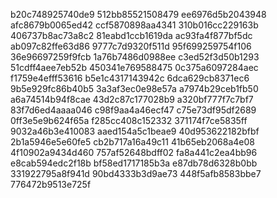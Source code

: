 b20c748925740de9
512bb85521508479
ee6976d5b2043948
afc8679b0065ed42
ccf5870898aa4341
310b016cc229163b
406737b8ac73a8c2
81eabd1ccb1619da
ac93fa4f877bf5dc
ab097c82ffe63d86
9777c7d9320f511d
95f699259754f106
36e96697259f9fcb
1a76b7486d0988ee
c3ed52f3d50b1293
51cdff4aee7eb52b
450341e769588475
0c375a6097284aec
f1759e4efff53616
b5e1c4317143942c
6dca629cb8371ec6
9b5e929fc86b40b5
3a3af3ec0e98e57a
a7974b29ceb1fb50
a6a74514b94f8cae
43d2c87c177028b9
a320bf777f7c7bf7
83f7d6ed4aaaa046
c98f9aa4a46ecf47
c75e73df95df2689
0ff3e5e9b624f65a
f285cc408c152332
371174f7ce5835ff
9032a46b3e410083
aaed154a5c1beae9
40d953622182bfbf
2b1a5946e5e60fe5
cb2b717a16a49c11
41b65eb2068a4e08
4f10902a9434d460
757af52648bdff02
fa8a441c2ea4bb96
e8cab594edc2f18b
bf58ed1717185b3a
e87db78d6328b0bb
331922795a8f941d
90bd4333b3d9ae73
448f5afb8583bbe7
776472b9513e725f
